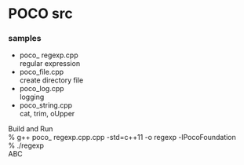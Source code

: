 POCO src
===============

### samples
- poco_ regexp.cpp <br/>
regular expression <br/>
- poco_file.cpp <br/>
create directory file <br/>
- poco_log.cpp <br/>
logging <br/>
- poco_string.cpp <br/>
cat, trim, oUpper <br/>

Build and Run <br/>
% g++ poco_ regexp.cpp.cpp -std=c++11 -o regexp  -lPocoFoundation <br/>
% ./regexp <br/>
ABC <br/>
